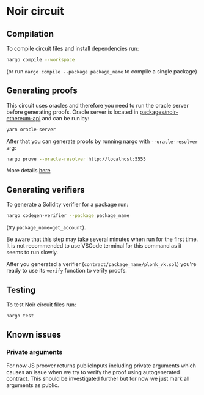 # Noir circuit

## Compilation

To compile circuit files and install dependencies run:

```sh
nargo compile --workspace
```
(or run `nargo compile --package package_name` to compile a single package)

## Generating proofs

This circuit uses oracles and therefore you need to run the oracle server before generating proofs.
Oracle server is located in [packages/noir-ethereum-api](../packages/noir-ethereum-api) and can be run by:

```sh
yarn oracle-server
```

After that you can generate proofs by running nargo with `--oracle-resolver` arg:

```sh
nargo prove --oracle-resolver http://localhost:5555
```

More details [here](https://noir-lang.org/docs/how_to/how-to-oracles/#step-3---usage-with-nargo)

## Generating verifiers

To generate a Solidity verifier for a package run:

```sh
nargo codegen-verifier --package package_name
``` 
(try `package_name=get_account`).

Be aware that this step may take several minutes when run for the first time. It is not recommended to use VSCode terminal for this command as it seems to run slowly.

After you generated a verifier (`contract/package_name/plonk_vk.sol`) you're ready to use its `verify` function to verify proofs.

## Testing

To test Noir circuit files run:

```sh
nargo test
```

## Known issues

### Private arguments

For now JS proover returns publicInputs including private arguments which causes an issue when we try to verify the proof using autogenerated contract. This should be investigated further but for now we just mark all arguments as public.
